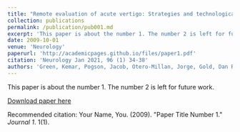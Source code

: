 ```yaml
---
title: "Remote evaluation of acute vertigo: Strategies and technological considerations"
collection: publications
permalink: /publication/pub001.md
excerpt: 'This paper is about the number 1. The number 2 is left for future work.'
date: 2009-10-01
venue: 'Neurology'
paperurl: 'http://academicpages.github.io/files/paper1.pdf'
citation: 'Neurology Jan 2021, 96 (1) 34-38'
authors: 'Green, Kemar, Pogson, Jacob, Otero-Millan, Jorge, Gold, Dan R, Tevzadze, Nana, Teharani, Ali, Zee, David S, Newman-Toker, David, Kheradmand, Amir'
---
```

This paper is about the number 1. The number 2 is left for future work.

[Download paper here](http://academicpages.github.io/files/paper1.pdf)

Recommended citation: Your Name, You. (2009). "Paper Title Number 1." <i>Journal 1</i>. 1(1).
